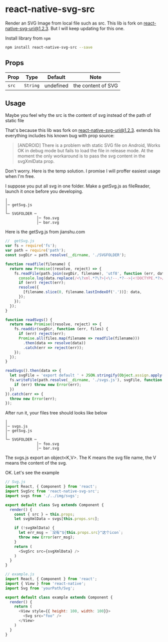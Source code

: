 # react-native-svg-src
Render an SVG Image from local file such as src. This lib is fork on react-native-svg-uri@1.2.3. But I will keep updating for this one.

Install library from `npm`

```bash
npm install react-native-svg-src --save
```
## Props

| Prop | Type | Default | Note |
|---|---|---|---|
| `src` | `String` | undefined | the content of SVG

## <a name="Usage">Usage</a>
Maybe you feel why the src is the content of svg instead of the path of static file

That's because this lib was fork on react-native-svg-uri@1.2.3. extends his everything includes his known bug with prop source:
> [ANDROID] There is a problem with static SVG file on Android,
>  Works OK in debug mode but fails to load the file in release mode.
>  At the moment the only workaround is to pass the svg content in the svgXmlData prop.

Don't worry. Here is the temp solution. I promise I will proffer easiest usage when I'm free.

I suppose you put all svg in one folder. Make a getSvg.js as fileReader, launch it once before you developing.
```
│
│─ getSvg.js
│
└─ SVGFOLDER ─
              │─ foo.svg
              │─ bar.svg
```
Here is the getSvg.js from jianshu.com
```javascript
//  getSvg.js
var fs = require('fs');
var path = require('path');
const svgDir = path.resolve(__dirname, './SVGFOLDER');

function readfile(filename) {
  return new Promise((resolve, reject) => {
    fs.readFile(path.join(svgDir, filename), 'utf8', function (err, data) {
      console.log(data.replace(/<\?xml.*?\?>|<\!--.*?-->|<!DOCTYPE.*?>/g, ''));
      if (err) reject(err);
      resolve({
        [filename.slice(0, filename.lastIndexOf('.'))]: data,
      });
    });
  });
}

function readSvgs() {
  return new Promise((resolve, reject) => {
    fs.readdir(svgDir, function (err, files) {
      if (err) reject(err);
      Promise.all(files.map(filename => readfile(filename)))
        .then(data => resolve(data))
        .catch(err => reject(err));
    });
  });
}

readSvgs().then(data => {
  let svgFile = 'export default ' + JSON.stringify(Object.assign.apply(this, data));
  fs.writeFile(path.resolve(__dirname, './svgs.js'), svgFile, function (err) {
    if (err) throw new Error(err);
  })
}).catch(err => {
  throw new Error(err);
});
```
After run it, your files tree should looks like below
```
│
│─ svgs.js
│─ getSvg.js
│
└─ SVGFOLDER ─
              │─ foo.svg
              │─ bar.svg
```
The svgs.js export an object<K,V>. The K means the svg file name, the V means the content of the svg.

OK. Let's see the example

```javascript
// Svg.js
import React, { Component } from 'react';
import SvgSrc from 'react-native-svg-src';
import svgs from './../img/svgs';

export default class Svg extends Component {
  render() {
    const { src } = this.props;
    let svgXmlData = svgs[this.props.src];

    if (!svgXmlData) {
      let err_msg = `没有"${this.props.src}"这个icon`;
      throw new Error(err_msg);
    }
    return (
      <SvgSrc src={svgXmlData} />
    )
  }
}
```
```javascript
// example.js
import React, { Component } from 'react';
import { View } from 'react-native';
import Svg from 'yourPath/Svg';

export default class example extends Component {
  render() {
    return (
      <View style={{ height: 100, width: 100}}>
        <Svg src="foo" />
      </View>
    )
  }
}
```